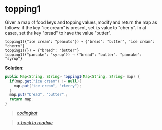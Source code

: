 # topping1

Given a map of food keys and topping values, modify and return the map as follows: if the key "ice cream" is present, set its value to "cherry". In all cases, set the key "bread" to have the value "butter".

```
topping1({"ice cream": "peanuts"}) → {"bread": "butter", "ice cream": "cherry"}
topping1({}) → {"bread": "butter"}
topping1({"pancake": "syrup"}) → {"bread": "butter", "pancake": "syrup"}
```

**Solution:**

```java
public Map<String, String> topping1(Map<String, String> map) {
  if(map.get("ice cream") != null){
    map.put("ice cream", "cherry");
  }
  map.put("bread", "butter");
  return map;
}
```

> _[codingbat](https://codingbat.com/prob/p182712)_

> [< _back to readme_](FINDREPLACEREADME)
